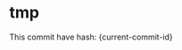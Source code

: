 # tmp

[<hash>](https://github.com/user/project/commit/<hash>)

This commit have hash: {current-commit-id}
